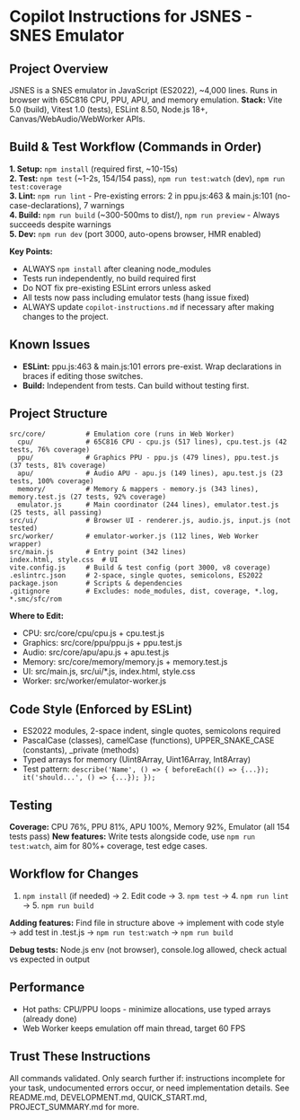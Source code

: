 # Copilot Instructions for JSNES - SNES Emulator

## Project Overview
JSNES is a SNES emulator in JavaScript (ES2022), ~4,000 lines. Runs in browser with 65C816 CPU, PPU, APU, and memory emulation.
**Stack:** Vite 5.0 (build), Vitest 1.0 (tests), ESLint 8.50, Node.js 18+, Canvas/WebAudio/WebWorker APIs.

## Build & Test Workflow (Commands in Order)

**1. Setup:** `npm install` (required first, ~10-15s)  
**2. Test:** `npm test` (~1-2s, 154/154 pass), `npm run test:watch` (dev), `npm run test:coverage`  
**3. Lint:** `npm run lint` - Pre-existing errors: 2 in ppu.js:463 & main.js:101 (no-case-declarations), 7 warnings  
**4. Build:** `npm run build` (~300-500ms to dist/), `npm run preview` - Always succeeds despite warnings  
**5. Dev:** `npm run dev` (port 3000, auto-opens browser, HMR enabled)

**Key Points:**
- ALWAYS `npm install` after cleaning node_modules
- Tests run independently, no build required first
- Do NOT fix pre-existing ESLint errors unless asked
- All tests now pass including emulator tests (hang issue fixed)
- ALWAYS update `copilot-instructions.md` if necessary after making changes to the project.

## Known Issues
- **ESLint:** ppu.js:463 & main.js:101 errors pre-exist. Wrap declarations in braces if editing those switches.
- **Build:** Independent from tests. Can build without testing first.

## Project Structure
```
src/core/          # Emulation core (runs in Web Worker)
  cpu/             # 65C816 CPU - cpu.js (517 lines), cpu.test.js (42 tests, 76% coverage)
  ppu/             # Graphics PPU - ppu.js (479 lines), ppu.test.js (37 tests, 81% coverage)
  apu/             # Audio APU - apu.js (149 lines), apu.test.js (23 tests, 100% coverage)
  memory/          # Memory & mappers - memory.js (343 lines), memory.test.js (27 tests, 92% coverage)
  emulator.js      # Main coordinator (244 lines), emulator.test.js (25 tests, all passing)
src/ui/            # Browser UI - renderer.js, audio.js, input.js (not tested)
src/worker/        # emulator-worker.js (112 lines, Web Worker wrapper)
src/main.js        # Entry point (342 lines)
index.html, style.css  # UI
vite.config.js     # Build & test config (port 3000, v8 coverage)
.eslintrc.json     # 2-space, single quotes, semicolons, ES2022
package.json       # Scripts & dependencies
.gitignore         # Excludes: node_modules, dist, coverage, *.log, *.smc/sfc/rom
```

**Where to Edit:**
- CPU: src/core/cpu/cpu.js + cpu.test.js
- Graphics: src/core/ppu/ppu.js + ppu.test.js  
- Audio: src/core/apu/apu.js + apu.test.js
- Memory: src/core/memory/memory.js + memory.test.js
- UI: src/main.js, src/ui/*.js, index.html, style.css
- Worker: src/worker/emulator-worker.js

## Code Style (Enforced by ESLint)
- ES2022 modules, 2-space indent, single quotes, semicolons required
- PascalCase (classes), camelCase (functions), UPPER_SNAKE_CASE (constants), _private (methods)
- Typed arrays for memory (Uint8Array, Uint16Array, Int8Array)
- Test pattern: `describe('Name', () => { beforeEach(() => {...}); it('should...', () => {...}); });`

## Testing
**Coverage:** CPU 76%, PPU 81%, APU 100%, Memory 92%, Emulator (all 154 tests pass)
**New features:** Write tests alongside code, use `npm run test:watch`, aim for 80%+ coverage, test edge cases.

## Workflow for Changes
1. `npm install` (if needed) → 2. Edit code → 3. `npm test` → 4. `npm run lint` → 5. `npm run build`

**Adding features:** Find file in structure above → implement with code style → add test in .test.js → `npm run test:watch` → `npm run build`

**Debug tests:** Node.js env (not browser), console.log allowed, check actual vs expected in output

## Performance
- Hot paths: CPU/PPU loops - minimize allocations, use typed arrays (already done)
- Web Worker keeps emulation off main thread, target 60 FPS

## Trust These Instructions
All commands validated. Only search further if: instructions incomplete for your task, undocumented errors occur, or need implementation details. See README.md, DEVELOPMENT.md, QUICK_START.md, PROJECT_SUMMARY.md for more.
